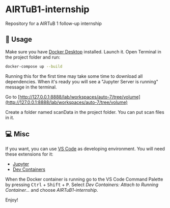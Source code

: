 # AIRTuB1-internship
Repository for a AIRTuB 1 follow-up internship

## 🚀 Usage

Make sure you have [Docker Desktop](https://www.docker.com/products/docker-desktop/) installed. 
Launch it. Open Terminal in the project folder and run:
```sh
docker-compose up --build
```
Running this for the first time may take some time to download all dependencies. 
When it's ready you will see a "Jupyter Server is running" message in the terminal.

Go to [http://127.0.0.1:8888/lab/workspaces/auto-7/tree/volume](http://127.0.0.1:8888/lab/workspaces/auto-7/tree/volume)

Create a folder named scanData in the project folder. You can put scan files in it.

## 💻 Misc

If you want, you can use [VS Code](https://code.visualstudio.com/) as developing environment. 
You will need these extensions for it:
- [Jupyter](https://marketplace.visualstudio.com/items?itemName=ms-toolsai.jupyter)
- [Dev Containers](https://marketplace.visualstudio.com/items?itemName=ms-vscode-remote.remote-containers)

When the Docker container is running go to the VS Code Command Palette by pressing <kbd>Ctrl</kbd> + <kbd>Shift</kbd> + <kbd>P</kbd>.
Select _Dev Containers: Attach to Running Container..._ and choose _AIRTuB1-internship_.

Enjoy!
